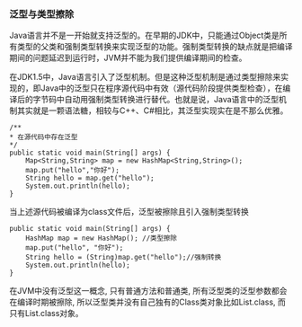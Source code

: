 ### 泛型与类型擦除

Java语言并不是一开始就支持泛型的。在早期的JDK中，只能通过Object类是所有类型的父类和强制类型转换来实现泛型的功能。强制类型转换的缺点就是把编译期间的问题延迟到运行时，JVM并不能为我们提供编译期间的检查。

在JDK1.5中，Java语言引入了泛型机制。但是这种泛型机制是通过类型擦除来实现的，即Java中的泛型只在程序源代码中有效（源代码阶段提供类型检查），在编译后的字节码中自动用强制类型转换进行替代。也就是说，Java语言中的泛型机制其实就是一颗语法糖，相较与C++、C#相比，其泛型实现实在是不那么优雅。

```
/**
* 在源代码中存在泛型
*/
public static void main(String[] args) {
    Map<String,String> map = new HashMap<String,String>();
    map.put("hello","你好");
    String hello = map.get("hello");
    System.out.println(hello);
}
```

当上述源代码被编译为class文件后，泛型被擦除且引入强制类型转换

```
public static void main(String[] args) {
    HashMap map = new HashMap(); //类型擦除
    map.put("hello", "你好");
    String hello = (String)map.get("hello");//强制转换
    System.out.println(hello);
}
```

在JVM中没有泛型这一概念, 只有普通方法和普通类, 所有泛型类的泛型参数都会在编译时期被擦除, 所以泛型类并没有自己独有的Class类对象比如List<Integer>.class, 而只有List.class对象。